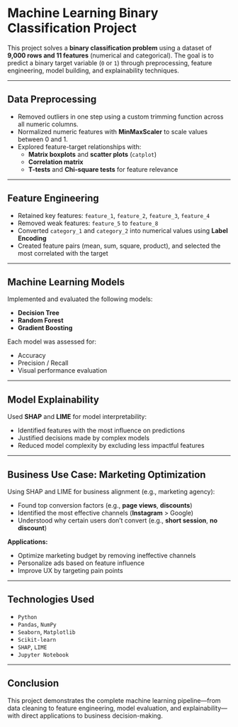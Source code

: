 # Machine Learning Binary Classification Project

This project solves a **binary classification problem** using a dataset of **9,000 rows and 11 features** (numerical and categorical). The goal is to predict a binary target variable (`0` or `1`) through preprocessing, feature engineering, model building, and explainability techniques.

---

## Data Preprocessing

- Removed outliers in one step using a custom trimming function across all numeric columns.
- Normalized numeric features with **MinMaxScaler** to scale values between 0 and 1.
- Explored feature-target relationships with:
  - **Matrix boxplots** and **scatter plots** (`catplot`)
  - **Correlation matrix**
  - **T-tests** and **Chi-square tests** for feature relevance

---

## Feature Engineering

- Retained key features: `feature_1`, `feature_2`, `feature_3`, `feature_4`
- Removed weak features: `feature_5` to `feature_8`
- Converted `category_1` and `category_2` into numerical values using **Label Encoding**
- Created feature pairs (mean, sum, square, product), and selected the most correlated with the target

---

## Machine Learning Models

Implemented and evaluated the following models:

- **Decision Tree**
- **Random Forest**
- **Gradient Boosting**

Each model was assessed for:
- Accuracy
- Precision / Recall
- Visual performance evaluation

---

## Model Explainability

Used **SHAP** and **LIME** for model interpretability:

- Identified features with the most influence on predictions
- Justified decisions made by complex models
- Reduced model complexity by excluding less impactful features

---

## Business Use Case: Marketing Optimization

Using SHAP and LIME for business alignment (e.g., marketing agency):

- Found top conversion factors (e.g., **page views**, **discounts**)
- Identified the most effective channels (**Instagram** > Google)
- Understood why certain users don’t convert (e.g., **short session**, **no discount**)

**Applications:**
- Optimize marketing budget by removing ineffective channels
- Personalize ads based on feature influence
- Improve UX by targeting pain points

---

## Technologies Used

- `Python`
- `Pandas`, `NumPy`
- `Seaborn`, `Matplotlib`
- `Scikit-learn`
- `SHAP`, `LIME`
- `Jupyter Notebook`

---

## Conclusion

This project demonstrates the complete machine learning pipeline—from data cleaning to feature engineering, model evaluation, and explainability—with direct applications to business decision-making.


